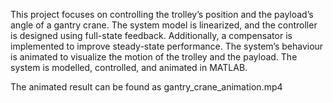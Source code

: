 This project focuses on controlling the trolley’s position and the payload’s angle of a gantry crane.
The system model is linearized, and the controller is designed using full-state feedback. 
Additionally, a compensator is implemented to improve steady-state performance. The system’s behaviour is animated to visualize the motion of the trolley and the payload.
The system is modelled, controlled, and animated in MATLAB.

The animated result can be found as gantry_crane_animation.mp4
